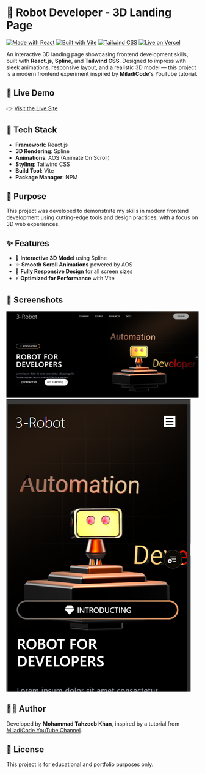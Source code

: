 # 🤖 Robot Developer - 3D Landing Page

[![Made with React](https://img.shields.io/badge/Made%20with-React-61DAFB?style=for-the-badge&logo=react&logoColor=black)](https://reactjs.org/)
[![Built with Vite](https://img.shields.io/badge/Built%20with-Vite-646CFF?style=for-the-badge&logo=vite&logoColor=white)](https://vitejs.dev/)
[![Tailwind CSS](https://img.shields.io/badge/Styled%20with-Tailwind%20CSS-38B2AC?style=for-the-badge&logo=tailwind-css&logoColor=white)](https://tailwindcss.com/)
[![Live on Vercel](https://img.shields.io/badge/Deployed%20on-Vercel-000000?style=for-the-badge&logo=vercel&logoColor=white)](https://3d-landing-page-wine.vercel.app/)

An interactive 3D landing page showcasing frontend development skills, built with **React.js**, **Spline**, and **Tailwind CSS**. Designed to impress with sleek animations, responsive layout, and a realistic 3D model — this project is a modern frontend experiment inspired by **MiladiCode**'s YouTube tutorial.

## 🚀 Live Demo

👉 [Visit the Live Site](https://3d-landing-page-wine.vercel.app/)

## 🔧 Tech Stack

- **Framework**: React.js
- **3D Rendering**: Spline
- **Animations**: AOS (Animate On Scroll)
- **Styling**: Tailwind CSS
- **Build Tool**: Vite
- **Package Manager**: NPM

## 🎯 Purpose

This project was developed to demonstrate my skills in modern frontend development using cutting-edge tools and design practices, with a focus on 3D web experiences.

## ✨ Features

- 🧠 **Interactive 3D Model** using Spline
- ✨ **Smooth Scroll Animations** powered by AOS
- 📱 **Fully Responsive Design** for all screen sizes
- ⚡ **Optimized for Performance** with Vite

## 📸 Screenshots

<!-- Attach your screenshots below -->
![Landing Page Desktop View](./Screenshot/image.png)
![3D Model Section](./Screenshot/Screenshotmobile.png)


## 🧑‍💻 Author

Developed by **Mohammad Tahzeeb Khan**, inspired by a tutorial from [MiladiCode YouTube Channel](https://www.youtube.com/@MiladiCode).

## 📄 License

This project is for educational and portfolio purposes only.
